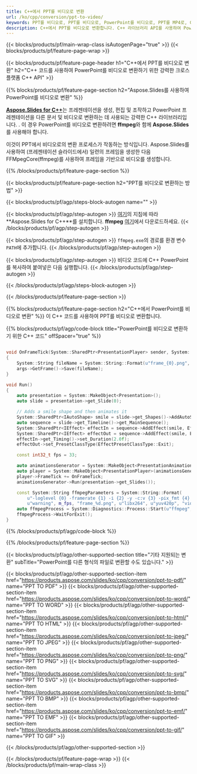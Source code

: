 ```yaml
---
title: C++에서 PPT를 비디오로 변환
url: /ko/cpp/conversion/ppt-to-video/
keywords: PPT를 비디오로, PPT를 비디오로, PowerPoint를 비디오로, PPT를 MP4로, C++ API, C++ 라이브러리로 변환
description: C++에서 PPT를 비디오로 변환합니다. C++ 라이브러리 API를 사용하여 PowerPoint를 비디오로 변환
---
```


{{< blocks/products/pf/main-wrap-class isAutogenPage="true" >}}
{{< blocks/products/pf/feature-page-wrap >}}

{{< blocks/products/pf/feature-page-header h1="C++에서 PPT를 비디오로 변환" h2="C++ 코드를 사용하여 PowerPoint를 비디오로 변환하기 위한 강력한 크로스 플랫폼 C++ API" >}}

{{% blocks/products/pf/feature-page-section h2="Aspose.Slides를 사용하여 PowerPoint를 비디오로 변환" %}}

[**Aspose.Slides for C++**](https://products.aspose.com/slides/ko/cpp/)는 프레젠테이션을 생성, 편집 및 조작하고 PowerPoint 프레젠테이션을 다른 문서 및 비디오로 변환하는 데 사용되는 강력한 C++ 라이브러리입니다. . 이 경우 PowerPoint를 비디오로 변환하려면 **ffmpeg**와 함께 **Aspose.Slides**를 사용해야 합니다.

이것이 PPT에서 비디오로의 변환 프로세스가 작동하는 방식입니다. Aspose.Slides를 사용하여 (프레젠테이션 슬라이드에서) 일련의 프레임을 생성한 다음 FFMpegCore(ffmpeg)를 사용하여 프레임을 기반으로 비디오를 생성합니다.

{{% /blocks/products/pf/feature-page-section %}}

{{< blocks/products/pf/feature-page-section  h2="PPT를 비디오로 변환하는 방법" >}}

{{< blocks/products/pf/agp/steps-block-autogen name="" >}}

{{< blocks/products/pf/agp/step-autogen >}}
[여기](https://docs.aspose.com/slides/cpp/installation/)의 지침에 따라 **Aspose.Slides for C++**를 설치합니다. **ffmpeg** [여기](https://ffmpeg.org/download.html)에서 다운로드하세요.
{{< /blocks/products/pf/agp/step-autogen >}}

{{< blocks/products/pf/agp/step-autogen >}}
`ffmpeg.exe`의 경로를 환경 변수 `PATH`에 추가합니다.
{{< /blocks/products/pf/agp/step-autogen >}}

{{< blocks/products/pf/agp/step-autogen >}}
비디오 코드에 C++ PowerPoint를 복사하여 붙여넣은 다음 실행합니다.
{{< /blocks/products/pf/agp/step-autogen >}}

{{< /blocks/products/pf/agp/steps-block-autogen >}}

{{< /blocks/products/pf/feature-page-section >}}

{{% blocks/products/pf/feature-page-section  h2="C++에서 PowerPoint를 비디오로 변환" %}}
이 C++ 코드를 사용하여 PPT를 비디오로 변환합니다.

{{% blocks/products/pf/agp/code-block title="PowerPoint를 비디오로 변환하기 위한 C++ 코드" offSpacer="true" %}}
```c++

void OnFrameTick(System::SharedPtr<PresentationPlayer> sender, System::SharedPtr<FrameTickEventArgs> args)
{
    System::String fileName = System::String::Format(u"frame_{0}.png", sender->get_FrameIndex());
    args->GetFrame()->Save(fileName);
}

void Run()
{
    auto presentation = System::MakeObject<Presentation>();
    auto slide = presentation->get_Slide(0);

    // Adds a smile shape and then animates it
    System::SharedPtr<IAutoShape> smile = slide->get_Shapes()->AddAutoShape(ShapeType::SmileyFace, 110.0f, 20.0f, 500.0f, 500.0f);
    auto sequence = slide->get_Timeline()->get_MainSequence();
    System::SharedPtr<IEffect> effectIn = sequence->AddEffect(smile, EffectType::Fly, EffectSubtype::TopLeft, EffectTriggerType::AfterPrevious);
    System::SharedPtr<IEffect> effectOut = sequence->AddEffect(smile, EffectType::Fly, EffectSubtype::BottomRight, EffectTriggerType::AfterPrevious);
    effectIn->get_Timing()->set_Duration(2.0f);
    effectOut->set_PresetClassType(EffectPresetClassType::Exit);

    const int32_t fps = 33;

    auto animationsGenerator = System::MakeObject<PresentationAnimationsGenerator>(presentation);
    auto player = System::MakeObject<PresentationPlayer>(animationsGenerator, fps);
    player->FrameTick += OnFrameTick;
    animationsGenerator->Run(presentation->get_Slides());

    const System::String ffmpegParameters = System::String::Format(
        u"-loglevel {0} -framerate {1} -i {2} -y -c:v {3} -pix_fmt {4} {5}",
        u"warning", m_fps, "frame_%d.png", u"libx264", u"yuv420p", "video.mp4");
    auto ffmpegProcess = System::Diagnostics::Process::Start(u"ffmpeg", ffmpegParameters);
    ffmpegProcess->WaitForExit();
}
```
{{% /blocks/products/pf/agp/code-block %}}

{{% /blocks/products/pf/feature-page-section %}}

{{< blocks/products/pf/agp/other-supported-section title="기타 지원되는 변환" subTitle="PowerPoint를 다른 형식의 파일로 변환할 수도 있습니다." >}}

{{< blocks/products/pf/agp/other-supported-section-item href="https://products.aspose.com/slides/ko/cpp/conversion/ppt-to-pdf/" name="PPT TO PDF" >}}
{{< blocks/products/pf/agp/other-supported-section-item href="https://products.aspose.com/slides/ko/cpp/conversion/ppt-to-word/" name="PPT TO WORD" >}}
{{< blocks/products/pf/agp/other-supported-section-item href="https://products.aspose.com/slides/ko/cpp/conversion/ppt-to-html/" name="PPT TO HTML" >}}
{{< blocks/products/pf/agp/other-supported-section-item href="https://products.aspose.com/slides/ko/cpp/conversion/ppt-to-jpeg/" name="PPT TO JPEG" >}}
{{< blocks/products/pf/agp/other-supported-section-item href="https://products.aspose.com/slides/ko/cpp/conversion/ppt-to-png/" name="PPT TO PNG" >}}
{{< blocks/products/pf/agp/other-supported-section-item href="https://products.aspose.com/slides/ko/cpp/conversion/ppt-to-svg/" name="PPT TO SVG" >}}
{{< blocks/products/pf/agp/other-supported-section-item href="https://products.aspose.com/slides/ko/cpp/conversion/ppt-to-bmp/" name="PPT TO BMP" >}}
{{< blocks/products/pf/agp/other-supported-section-item href="https://products.aspose.com/slides/ko/cpp/conversion/ppt-to-emf/" name="PPT TO EMF" >}}
{{< blocks/products/pf/agp/other-supported-section-item href="https://products.aspose.com/slides/ko/cpp/conversion/ppt-to-gif/" name="PPT TO GIF" >}}

{{< /blocks/products/pf/agp/other-supported-section >}}

{{< /blocks/products/pf/feature-page-wrap >}}
{{< /blocks/products/pf/main-wrap-class >}}